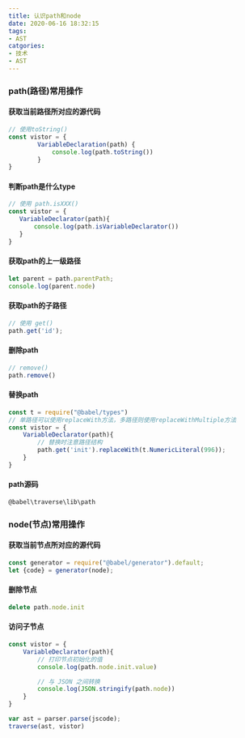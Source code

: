 ```yaml
---
title: 认识path和node
date: 2020-06-16 18:32:15
tags:
- AST
catgories:
- 技术
- AST
---
```


### path(路径)常用操作

#### 获取当前路径所对应的源代码

```javascript
// 使用toString()
const vistor = {
        VariableDeclaration(path) {
            console.log(path.toString())
        }
}
```



#### 判断path是什么type

```javascript
// 使用 path.isXXX()
const vistor = {
   VariableDeclarator(path){
       console.log(path.isVariableDeclarator())
   }
}
```



#### 获取path的上一级路径

```javascript
let parent = path.parentPath;
console.log(parent.node)
```



#### 获取path的子路径

```javascript
// 使用 get()
path.get('id');
```



#### 删除path

```javascript
// remove()
path.remove()
```



#### 替换path

```javascript
const t = require("@babel/types")
// 单路径可以使用replaceWith方法，多路径则使用replaceWithMultiple方法
const vistor = {
    VariableDeclarator(path){
        // 替换时注意路径结构
        path.get('init').replaceWith(t.NumericLiteral(996));
    }
}
```



#### path源码

```bash
@babel\traverse\lib\path
```



### node(节点)常用操作



#### 获取当前节点所对应的源代码

```javascript
const generator = require("@babel/generator").default;
let {code} = generator(node);
```



#### 删除节点

```javascript
delete path.node.init
```



#### 访问子节点

```javascript
const vistor = {
    VariableDeclarator(path){
        // 打印节点初始化的值
        console.log(path.node.init.value)

        // 与 JSON 之间转换
        console.log(JSON.stringify(path.node))
    }
}

var ast = parser.parse(jscode);
traverse(ast, vistor)
```

